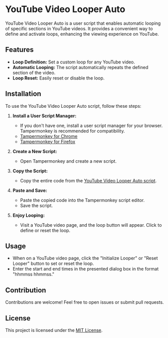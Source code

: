 # YouTube Video Looper Auto

YouTube Video Looper Auto is a user script that enables automatic looping of specific sections in YouTube videos. It provides a convenient way to define and activate loops, enhancing the viewing experience on YouTube.

## Features

- **Loop Definition:** Set a custom loop for any YouTube video.
- **Automatic Looping:** The script automatically repeats the defined section of the video.
- **Loop Reset:** Easily reset or disable the loop.

## Installation

To use the YouTube Video Looper Auto script, follow these steps:

1. **Install a User Script Manager:**
   - If you don't have one, install a user script manager for your browser. Tampermonkey is recommended for compatibility.
   - [Tampermonkey for Chrome](https://chrome.google.com/webstore/detail/tampermonkey/dhdgffkkebhmkfjojejmpbldmpobfkfo)
   - [Tampermonkey for Firefox](https://addons.mozilla.org/en-US/firefox/addon/tampermonkey/)

2. **Create a New Script:**
   - Open Tampermonkey and create a new script.

3. **Copy the Script:**
   - Copy the entire code from the [YouTube Video Looper Auto script](link-to-your-script).

4. **Paste and Save:**
   - Paste the copied code into the Tampermonkey script editor.
   - Save the script.

5. **Enjoy Looping:**
   - Visit a YouTube video page, and the loop button will appear. Click to define or reset the loop.

## Usage

- When on a YouTube video page, click the "Initialize Looper" or "Reset Looper" button to set or reset the loop.
- Enter the start and end times in the presented dialog box in the format "hhmmss hhmmss."

## Contribution

Contributions are welcome! Feel free to open issues or submit pull requests.

## License

This project is licensed under the [MIT License](LICENSE).
